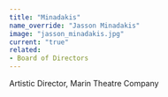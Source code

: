 ```yaml
---
title: "Minadakis"
name_override: "Jasson Minadakis"
image: "jasson_minadakis.jpg"
current: "true"
related:
- Board of Directors
---
```


Artistic Director, Marin Theatre Company